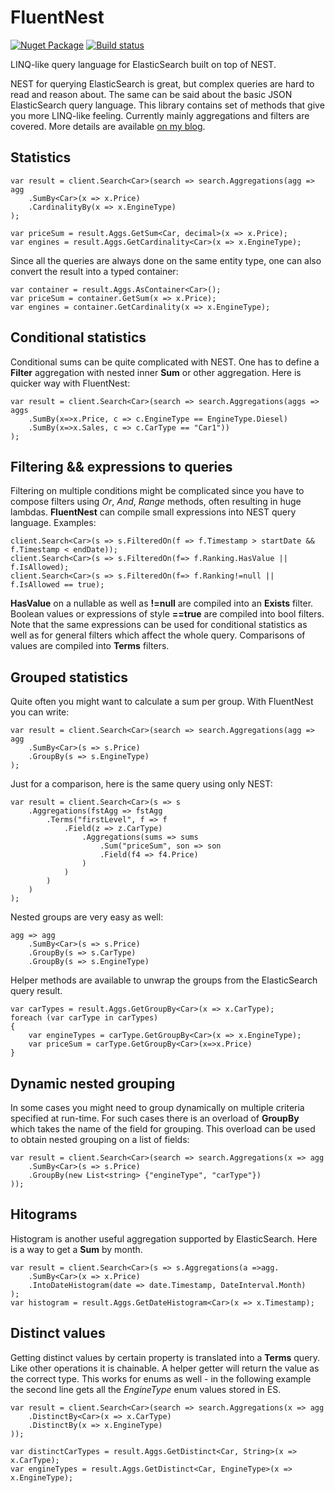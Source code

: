 # FluentNest
[![Nuget Package](https://img.shields.io/nuget/v/fluentnest.svg)](https://www.nuget.org/packages/fluentnest)
[![Build status](https://ci.appveyor.com/api/projects/status/wrorpoekyw416hn1?svg=true)](https://ci.appveyor.com/project/hoonzis/fluentnest)

LINQ-like query language for ElasticSearch built on top of NEST.

NEST for querying ElasticSearch is great, but complex queries are hard to read and reason about. The same can be said about the basic JSON ElasticSearch query language. This library contains set of methods that give you more LINQ-like feeling. Currently mainly aggregations and filters are covered. More details are available [on my blog](http://www.hoonzis.com/fluent-interface-for-elastic-search/).

Statistics
----------
```Csharp
var result = client.Search<Car>(search => search.Aggregations(agg => agg
	.SumBy<Car>(x => x.Price)
	.CardinalityBy(x => x.EngineType)
);

var priceSum = result.Aggs.GetSum<Car, decimal>(x => x.Price);
var engines = result.Aggs.GetCardinality<Car>(x => x.EngineType);
```

Since all the queries are always done on the same entity type, one can also convert the result into a typed container:

```Csharp
var container = result.Aggs.AsContainer<Car>();
var priceSum = container.GetSum(x => x.Price);
var engines = container.GetCardinality(x => x.EngineType);
```

Conditional statistics
----------------------
Conditional sums can be quite complicated with NEST. One has to define a **Filter** aggregation with nested inner **Sum** or other aggregation. Here is quicker way with FluentNest:

```CSharp
var result = client.Search<Car>(search => search.Aggregations(aggs => aggs
	.SumBy(x=>x.Price, c => c.EngineType == EngineType.Diesel)
	.SumBy(x=>x.Sales, c => c.CarType == "Car1"))
);
```

Filtering && expressions to queries
----------------------------------
Filtering on multiple conditions might be complicated since you have to compose filters using *Or*, *And*, *Range* methods, often resulting in huge lambdas. **FluentNest** can compile small expressions into NEST query language. Examples:

```CSharp
client.Search<Car>(s => s.FilteredOn(f => f.Timestamp > startDate && f.Timestamp < endDate));
client.Search<Car>(s => s.FilteredOn(f=> f.Ranking.HasValue || f.IsAllowed);
client.Search<Car>(s => s.FilteredOn(f=> f.Ranking!=null || f.IsAllowed == true);
```
**HasValue** on a nullable as well as **!=null** are compiled into an **Exists** filter. Boolean values or expressions of style **==true** are compiled into bool filters. Note that the same expressions can be used for conditional statistics as well as for general filters which affect the whole query. Comparisons of values are compiled into **Terms** filters.

Grouped statistics
--------------------
Quite often you might want to calculate a sum per group. With FluentNest you can write:

```CSharp
var result = client.Search<Car>(search => search.Aggregations(agg => agg
	.SumBy<Car>(s => s.Price)
	.GroupBy(s => s.EngineType)
);
```

Just for a comparison, here is the same query using only NEST:

```Csharp
var result = client.Search<Car>(s => s
	.Aggregations(fstAgg => fstAgg
		.Terms("firstLevel", f => f
			.Field(z => z.CarType)
				.Aggregations(sums => sums
					.Sum("priceSum", son => son
					.Field(f4 => f4.Price)
				)
			)
		)
	)
);
```

Nested groups are very easy as well:

```Csharp
agg => agg
	.SumBy<Car>(s => s.Price)
	.GroupBy(s => s.CarType)
	.GroupBy(s => s.EngineType)
```

Helper methods are available to unwrap the groups from the ElasticSearch query result.

```Csharp
var carTypes = result.Aggs.GetGroupBy<Car>(x => x.CarType);
foreach (var carType in carTypes)
{
	var engineTypes = carType.GetGroupBy<Car>(x => x.EngineType);
	var priceSum = carType.GetGroupBy<Car>(x=>x.Price)
}
```

Dynamic nested grouping
-----------------------
In some cases you might need to group dynamically on multiple criteria specified at run-time. For such cases there is an overload of **GroupBy** which takes the name of the field for grouping. This overload can be used to obtain nested grouping on a list of fields:

```CSharp
var result = client.Search<Car>(search => search.Aggregations(x => agg
	.SumBy<Car>(s => s.Price)
	.GroupBy(new List<string> {"engineType", "carType"})
));
```

Hitograms
---------
Histogram is another useful aggregation supported by ElasticSearch. Here is a way to get a **Sum** by month.

```CSharp
var result = client.Search<Car>(s => s.Aggregations(a =>agg.
	.SumBy<Car>(x => x.Price)
	.IntoDateHistogram(date => date.Timestamp, DateInterval.Month)
);
var histogram = result.Aggs.GetDateHistogram<Car>(x => x.Timestamp);
```

Distinct values
---------------
Getting distinct values by certain property is translated into a **Terms** query. Like other operations it is chainable. A helper getter will return the value as the correct type. This works for enums as well - in the following example the second line gets all the *EngineType* enum values stored in ES.

```Csharp
var result = client.Search<Car>(search => search.Aggregations(x => agg
	.DistinctBy<Car>(x => x.CarType)
	.DistinctBy(x => x.EngineType)
));

var distinctCarTypes = result.Aggs.GetDistinct<Car, String>(x => x.CarType);
var engineTypes = result.Aggs.GetDistinct<Car, EngineType>(x => x.EngineType);
```
